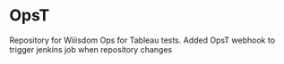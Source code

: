 # OpsT
Repository for Wiiisdom Ops for Tableau tests. 
Added OpsT webhook to trigger jenkins job when repository changes